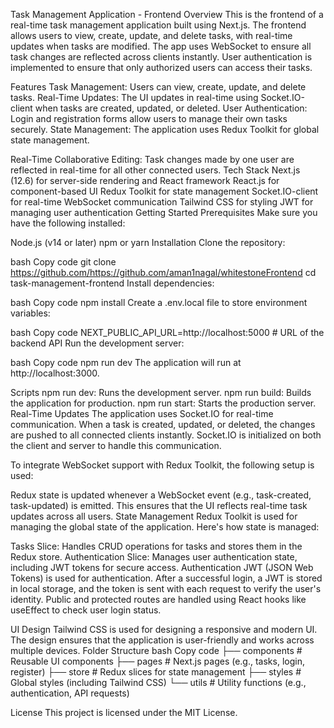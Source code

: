 Task Management Application - Frontend
Overview
This is the frontend of a real-time task management application built using Next.js. The frontend allows users to view, create, update, and delete tasks, with real-time updates when tasks are modified. The app uses WebSocket to ensure all task changes are reflected across clients instantly. User authentication is implemented to ensure that only authorized users can access their tasks.

Features
Task Management: Users can view, create, update, and delete tasks.
Real-Time Updates: The UI updates in real-time using Socket.IO-client when tasks are created, updated, or deleted.
User Authentication: Login and registration forms allow users to manage their own tasks securely.
State Management: The application uses Redux Toolkit for global state management.

Real-Time Collaborative Editing: Task changes made by one user are reflected in real-time for all other connected users.
Tech Stack
Next.js (12.6) for server-side rendering and React framework
React.js for component-based UI
Redux Toolkit for state management
Socket.IO-client for real-time WebSocket communication
Tailwind CSS for styling
JWT for managing user authentication
Getting Started
Prerequisites
Make sure you have the following installed:

Node.js (v14 or later)
npm or yarn
Installation
Clone the repository:

bash
Copy code
git clone https://github.com/https://github.com/aman1nagal/whitestoneFrontend
cd task-management-frontend
Install dependencies:

bash
Copy code
npm install
Create a .env.local file to store environment variables:

bash
Copy code
NEXT_PUBLIC_API_URL=http://localhost:5000 # URL of the backend API
Run the development server:

bash
Copy code
npm run dev
The application will run at http://localhost:3000.

Scripts
npm run dev: Runs the development server.
npm run build: Builds the application for production.
npm run start: Starts the production server.
Real-Time Updates
The application uses Socket.IO for real-time communication. When a task is created, updated, or deleted, the changes are pushed to all connected clients instantly. Socket.IO is initialized on both the client and server to handle this communication.

To integrate WebSocket support with Redux Toolkit, the following setup is used:

Redux state is updated whenever a WebSocket event (e.g., task-created, task-updated) is emitted.
This ensures that the UI reflects real-time task updates across all users.
State Management
Redux Toolkit is used for managing the global state of the application. Here's how state is managed:

Tasks Slice: Handles CRUD operations for tasks and stores them in the Redux store.
Authentication Slice: Manages user authentication state, including JWT tokens for secure access.
Authentication
JWT (JSON Web Tokens) is used for authentication. After a successful login, a JWT is stored in local storage, and the token is sent with each request to verify the user's identity. Public and protected routes are handled using React hooks like useEffect to check user login status.

UI Design
Tailwind CSS is used for designing a responsive and modern UI.
The design ensures that the application is user-friendly and works across multiple devices.
Folder Structure
bash
Copy code
├── components # Reusable UI components
├── pages # Next.js pages (e.g., tasks, login, register)
├── store # Redux slices for state management
├── styles # Global styles (including Tailwind CSS)
└── utils # Utility functions (e.g., authentication, API requests)

License
This project is licensed under the MIT License.

